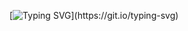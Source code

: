 
[![Typing SVG](https://readme-typing-svg.demolab.com/?font=Gidole+Regular&pause=1000&color=B19CD8&center=true&vCenter=true&width=500&lines=Hey!+I'm+Adeland!;+Aspiring+Machine+Learning+Engineer+and+Quant+Dev.)](https://git.io/typing-svg)

